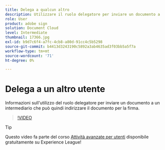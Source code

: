```yaml
---
title: Delega a qualcun altro
description: Utilizzare il ruolo delegatore per inviare un documento a un intermediario che può quindi instradare il documento per la firma
role: User
product: adobe sign
solution: Document Cloud
level: Intermediate
thumbnail: 17366.jpg
exl-id: b9d7c6f4-a7fc-4cb8-a80d-91cc4c5b5298
source-git-commit: b4413d3243190c5892a3ab4635ad3f03bb5a5f7a
workflow-type: tm+mt
source-wordcount: '71'
ht-degree: 0%

---
```


# Delega a un altro utente

Informazioni sull&#39;utilizzo del ruolo delegatore per inviare un documento a un intermediario che può quindi indirizzare il documento per la firma.

>[!VIDEO](https://video.tv.adobe.com/v/17366?hidetitle=true)

>[!TIP]
>
>Questo video fa parte del corso [Attività avanzate per utenti](https://experienceleague.adobe.com/?recommended=Sign-U-1-2020.3) disponibile gratuitamente su Experience League!

